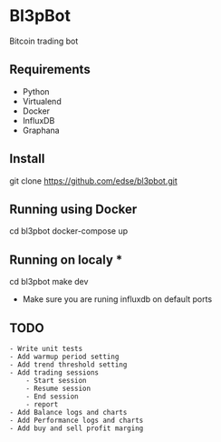 # Bl3pBot
Bitcoin trading bot


## Requirements
- Python
- Virtualend
- Docker
- InfluxDB
- Graphana


## Install
git clone https://github.com/edse/bl3pbot.git


## Running using Docker
cd bl3pbot
docker-compose up


## Running on localy *
cd bl3pbot
make dev
* Make sure you are runing influxdb on default ports


## TODO
    - Write unit tests
    - Add warmup period setting
    - Add trend threshold setting
    - Add trading sessions
        - Start session
        - Resume session
        - End session
        - report
    - Add Balance logs and charts
    - Add Performance logs and charts
    - Add buy and sell profit marging
